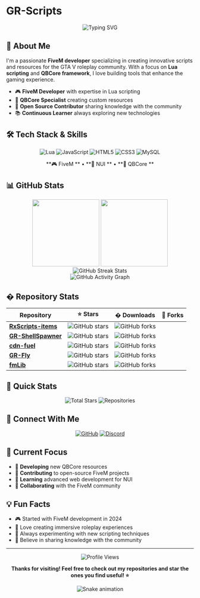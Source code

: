 # GR-Scripts

<div align="center">
  <img src="ht| Repository | ⭐ Stars | 🍴 Forks |
|------------|----------|----------|s://readme-typing-svg.herokuapp.com?font=Fira+Code&pause=1000&color=00D9FF&center=true&vCenter=true&width=435&lines=Hi+I'm+GR;Lua+Developer;Script+Creator;Always+Coding!" alt="Typing SVG" />
</div>

## 🚀 About Me

I'm a passionate **FiveM developer** specializing in creating innovative scripts and resources for the GTA V roleplay community. With a focus on **Lua scripting** and **QBCore framework**, I love building tools that enhance the gaming experience.

- 🎮 **FiveM Developer** with expertise in Lua scripting
- 🔧 **QBCore Specialist** creating custom resources
- 🌟 **Open Source Contributor** sharing knowledge with the community
- 📚 **Continuous Learner** always exploring new technologies

## 🛠️ Tech Stack & Skills

<div align="center">

![Lua](https://img.shields.io/badge/lua-%232C2D72.svg?style=for-the-badge&logo=lua&logoColor=white)
![JavaScript](https://img.shields.io/badge/javascript-%23323330.svg?style=for-the-badge&logo=javascript&logoColor=%23F7DF1E)
![HTML5](https://img.shields.io/badge/html5-%23E34F26.svg?style=for-the-badge&logo=html5&logoColor=white)
![CSS3](https://img.shields.io/badge/css3-%231572B6.svg?style=for-the-badge&logo=css3&logoColor=white)
![MySQL](https://img.shields.io/badge/mysql-4479A1.svg?style=for-the-badge&logo=mysql&logoColor=white)

</div>

<div align="center">

**🎮 FiveM ** • **📱 NUI ** • **🔧 QBCore ** 

</div>

## 📊 GitHub Stats

<div align="center">
  <img height="180em" src="https://github-readme-stats.vercel.app/api?username=GR-Scripts-25&show_icons=true&theme=radical&include_all_commits=true&count_private=true"/>
  <img height="180em" src="https://github-readme-stats.vercel.app/api/top-langs/?username=GR-Scripts-25&layout=compact&langs_count=7&theme=radical"/>
</div>

<div align="center">
  <img src="https://streak-stats.demolab.com?user=GR-Scripts-25&theme=radical&hide_border=false" alt="GitHub Streak Stats" />
</div>

<div align="center">
  <img src="https://github-readme-activity-graph.vercel.app/graph?username=GR-Scripts-25&theme=redical&hide_border=true" alt="GitHub Activity Graph" />
</div>

## � Repository Stats

<div align="center">

| Repository                                                              | ⭐ Stars                                                                                        | � Downloads                                                                                                       | 🍴 Forks                                                                                        |
| ----------------------------------------------------------------------- | ----------------------------------------------------------------------------------------------- | ----------------------------------------------------------------------------------------------------------------- | ----------------------------------------------------------------------------------------------- |
| **[RxScripts-items](https://github.com/GR-Scripts-25/RxScripts-items)** | ![GitHub stars](https://img.shields.io/github/stars/GR-Scripts-25/RxScripts-items?style=social) | ![GitHub forks](https://img.shields.io/github/forks/GR-Scripts-25/RxScripts-items?style=social) |
| **[GR-ShellSpawner](https://github.com/GR-Scripts-25/GR-ShellSpawner)** | ![GitHub stars](https://img.shields.io/github/stars/GR-Scripts-25/GR-ShellSpawner?style=social) | ![GitHub forks](https://img.shields.io/github/forks/GR-Scripts-25/GR-ShellSpawner?style=social) |
| **[cdn-fuel](https://github.com/GR-Scripts-25/cdn-fuel)** | ![GitHub stars](https://img.shields.io/github/stars/GR-Scripts-25/cdn-fuel?style=social) | ![GitHub forks](https://img.shields.io/github/forks/GR-Scripts-25/cdn-fuel?style=social) |
| **[GR-Fly](https://github.com/GR-Scripts-25/GR-Fly)** | ![GitHub stars](https://img.shields.io/github/stars/GR-Scripts-25/GR-Fly?style=social) | ![GitHub forks](https://img.shields.io/github/forks/GR-Scripts-25/GR-Fly?style=social) |
| **[fmLib](https://github.com/GR-Scripts-25/fmLib)** | ![GitHub stars](https://img.shields.io/github/stars/GR-Scripts-25/fmLib?style=social) | ![GitHub forks](https://img.shields.io/github/forks/GR-Scripts-25/fmLib?style=social) |

</div>

## 🎯 Quick Stats

<div align="center">

![Total Stars](https://img.shields.io/badge/Total%20Stars-1+-yellow?style=for-the-badge&logo=star&logoColor=white)
![Repositories](https://img.shields.io/badge/Repositories-7-blue?style=for-the-badge&logo=github&logoColor=white)

</div>

## 🤝 Connect With Me

<div align="center">

[![GitHub](https://img.shields.io/badge/GitHub-100000?style=for-the-badge&logo=github&logoColor=white)](https://github.com/GR-Scripts-25)
[![Discord](https://img.shields.io/badge/Discord-7289DA?style=for-the-badge&logo=discord&logoColor=white)](https://discord.gg/your-discord)

</div>

## 🎯 Current Focus

- 🔨 **Developing** new QBCore resources
- 🌟 **Contributing** to open-source FiveM projects
- 📖 **Learning** advanced web development for NUI
- 🤝 **Collaborating** with the FiveM community

## 💡 Fun Facts

- 🎮 Started with FiveM development in 2024
- 🚀 Love creating immersive roleplay experiences
- 🔧 Always experimenting with new scripting techniques
- 🌟 Believe in sharing knowledge with the community

---

<div align="center">
  <img src="https://komarev.com/ghpvc/?username=GR-Scripts-25&label=Profile%20views&color=0e75b6&style=flat" alt="Profile Views" />
  
  **Thanks for visiting! Feel free to check out my repositories and star the ones you find useful! ⭐**
</div>

<div align="center">
  <img src="https://github.com/GR-Scripts-25/GR-Scripts-25/blob/output/github-contribution-grid-snake.svg" alt="Snake animation" />
</div>
